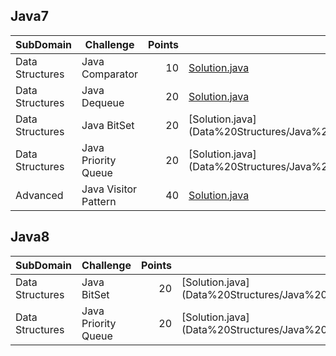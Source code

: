 ## Java7
| SubDomain | Challenge | Points | Solution |
|-----------|-----------|-------:|----------|
|Data Structures|Java Comparator|10|[Solution.java](Data%20Structures/Java%20Comparator/Solution.java)|
|Data Structures|Java Dequeue|20|[Solution.java](Data%20Structures/Java%20Dequeue/Solution.java)|
|Data Structures|Java BitSet|20|[Solution.java](Data%20Structures/Java%20BitSet/Solution(Java7).java|
|Data Structures|Java Priority Queue|20|[Solution.java](Data%20Structures/Java%20Priority%20Queue/Solution(Java7).java|
|Advanced|Java Visitor Pattern|40|[Solution.java](Advanced/Java%20Visitor%20Pattern/Solution.java)|

## Java8
| SubDomain | Challenge | Points | Solution |
|-----------|-----------|-------:|----------|
|Data Structures|Java BitSet|20|[Solution.java](Data%20Structures/Java%20BitSet/Solution(Java8).java|
|Data Structures|Java Priority Queue|20|[Solution.java](Data%20Structures/Java%20Priority%20Queue/Solution(Java8).java|
